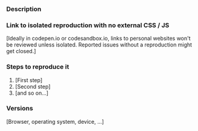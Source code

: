 ### Description

### Link to isolated reproduction with no external CSS / JS

[Ideally in codepen.io or codesandbox.io, links to personal websites won't be reviewed unless isolated. Reported issues without a reproduction might get closed.]

### Steps to reproduce it

1. [First step]
2. [Second step]
3. [and so on...]

### Versions

[Browser, operating system, device, ...]
